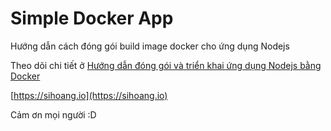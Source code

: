 # Simple Docker App
Hướng dẫn cách đóng gói build image docker cho ứng dụng Nodejs

Theo dõi chi tiết ở 
[Hướng dẫn đóng gói và triển khai ứng dụng Nodejs bằng Docker](https://sihoang.io/huong-dan-dong-goi-va-trien-khai-ung-dung-nodejs-bang-docker.html)

[https://sihoang.io](https://sihoang.io)

Cảm ơn mọi người :D